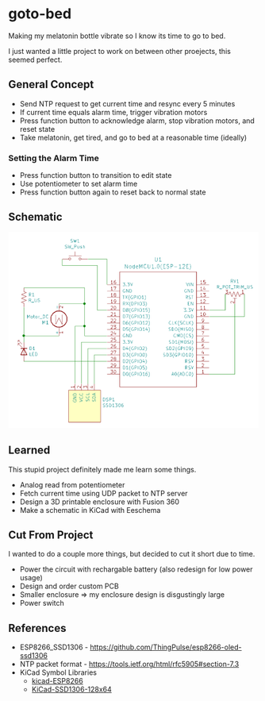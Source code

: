 # goto-bed
Making my melatonin bottle vibrate so I know its time to go to bed.

I just wanted a little project to work on between other proejects, this
seemed perfect.


## General Concept
- Send NTP request to get current time and resync every 5 minutes
- If current time equals alarm time, trigger vibration motors
- Press function button to acknowledge alarm, stop vibration motors, and reset state
- Take melatonin, get tired, and go to bed at a reasonable time (ideally)


### Setting the Alarm Time
- Press function button to transition to edit state
- Use potentiometer to set alarm time
- Press function button again to reset back to normal state


## Schematic
![docs/schematic_small.png](docs/schematic_small.png)


## Learned
This stupid project definitely made me learn some things.

- Analog read from potentiometer
- Fetch current time using UDP packet to NTP server
- Design a 3D printable enclosure with Fusion 360
- Make a schematic in KiCad with Eeschema


## Cut From Project
I wanted to do a couple more things, but decided to cut it short due to time.

- Power the circuit with rechargable battery (also redesign for low power usage)
- Design and order custom PCB
- Smaller enclosure => my enclosure design is disgustingly large
- Power switch


## References
- ESP8266_SSD1306 - https://github.com/ThingPulse/esp8266-oled-ssd1306
- NTP packet format - https://tools.ietf.org/html/rfc5905#section-7.3
- KiCad Symbol Libraries
  - [kicad-ESP8266](https://github.com/jdunmire/kicad-ESP8266)
  - [KiCad-SSD1306-128x64](https://github.com/pforrmi/KiCad-SSD1306-128x64)
